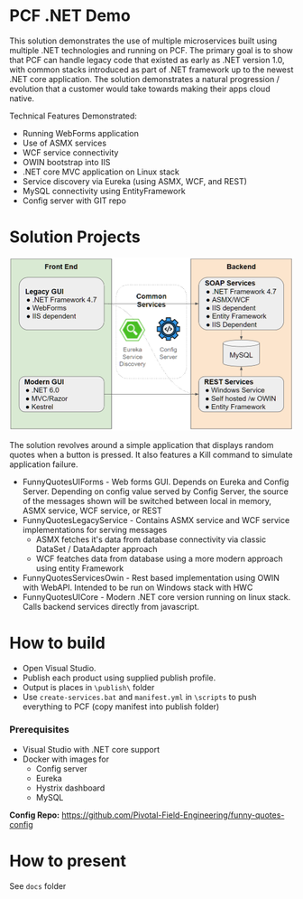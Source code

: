 # PCF .NET Demo
This solution demonstrates the use of multiple microservices built using multiple .NET technologies and running on PCF. The primary goal is to show that PCF can handle legacy code that existed as early as .NET version 1.0, with common stacks introduced as part of .NET framework up to the newest .NET core application. The solution demonstrates a natural progression / evolution that a customer would take towards making their apps cloud native.

Technical Features Demonstrated:
- Running WebForms application
- Use of ASMX services
- WCF service connectivity
- OWIN bootstrap into IIS
- .NET core MVC application on Linux stack
- Service discovery via Eureka (using ASMX, WCF, and REST)
- MySQL connectivity using EntityFramework
- Config server with GIT repo

# Solution Projects
![Architecture](docs/images/architecture.png)

The solution revolves around a simple application that displays random quotes when a button is pressed. It also features a Kill command to simulate application failure.
* FunnyQuotesUIForms - Web forms GUI. Depends on Eureka and Config Server. Depending on config value served by Config Server, the source of the messages shown will be switched between local in memory, ASMX service, WCF service, or REST
* FunnyQuotesLegacyService - Contains ASMX service and WCF service implementations for serving messages
   * ASMX fetches it's data from database connectivity via classic DataSet / DataAdapter approach
   * WCF featches data from database using a more modern approach using entity Framework
* FunnyQuotesServicesOwin - Rest based implementation using OWIN with WebAPI. Intended to be run on Windows stack with HWC
* FunnyQuotesUICore - Modern .NET core version running on linux stack. Calls backend services directly from javascript.

# How to build
* Open Visual Studio. 
* Publish each product using supplied publish profile.
* Output is places in `\publish\` folder
* Use `create-services.bat` and `manifest.yml` in `\scripts` to push everything to PCF (copy manifest into publish folder) 

### Prerequisites
* Visual Studio with .NET core support
* Docker with images for
  * Config server
  * Eureka
  * Hystrix dashboard
  * MySQL

**Config Repo:** https://github.com/Pivotal-Field-Engineering/funny-quotes-config

# How to present
See `docs` folder
